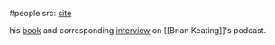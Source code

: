 #people 
src: [site](https://www.cumrunvafa.org)

his [book](https://www.goodreads.com/book/show/54017355-puzzles-to-unravel-the-universe?from_search=true&from_srp=true&qid=QPJuAk5o6D&rank=1) and corresponding [interview](https://www.youtube.com/watch?v=yppqz12ngbM&list=PLJGKdZD30K_9rVCDAdRSwoJLi5ls6JN-q) on [[Brian Keating]]'s podcast.

